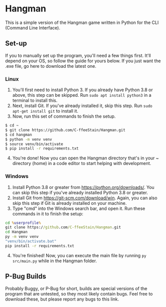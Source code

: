 # Hangman

This is a simple version of the Hangman game written in Python for the CLI (Command Line Interface).

## Set-up

If you to manually set up the program, you'll need a few things first. It'll depend on your OS, so follow the guide for yours below. If you just want the .exe file, go here to download the latest one. 

### Linux

1. You'll first need to install Python 3. If you already have Python 3.8 or above, this step can be skipped. Run `sudo apt install python3` in a terminal to install this.
2. Next, install Git. If you've already installed it, skip this step. Run `sudo apt-get install git` to install it.
3. Now, run this set of commands to finish the setup.
```bash
$ cd ~
$ git clone https://github.com/C-ffeeStain/Hangman.git
$ cd hangman
$ python -m venv venv
$ source venv/bin/activate
$ pip install -r requirements.txt
```
4. You're done! Now you can open the Hangman directory that's in your ~ directory (home) in a code 
editor to start helping with development.

### Windows

1. Install Python 3.8 or greater from https://python.org/downloads/. You can skip this step if you've already installed Python 3.8 or greater.
2. Install Git from https://git-scm.com/download/win. Again, you can also skip this step if Git is already installed on your machine.
3. Type "cmd" into the Windows search bar, and open it. Run these commands in it to finish the setup:
```bat
cd %userprofile%
git clone https://github.com/C-ffeeStain/Hangman.git
cd Hangman
py -m venv venv
"venv/bin/activate.bat"
pip install -r requirements.txt
```
4. You're finished! Now, you can execute the main file by running `py src/main.py` while in the Hangman folder.

## P-Bug Builds
Probably Buggy, or P-Bug for short, builds are special versions of the program that are untested, so they most likely contain bugs. Feel free to download these, but please report any bugs to this link.
